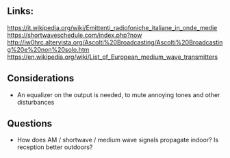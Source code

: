 ## Links:
https://it.wikipedia.org/wiki/Emittenti_radiofoniche_italiane_in_onde_medie
https://shortwaveschedule.com/index.php?now
http://iw0hrc.altervista.org/Ascolti%20Broadcasting/Ascolti%20Broadcasting%20e%20non%20solo.htm
https://en.wikipedia.org/wiki/List_of_European_medium_wave_transmitters

## Considerations

- An equalizer on the output is needed, to mute annoying tones and other disturbances

## Questions

- How does AM / shortwave / medium wave signals propagate indoor? Is reception better outdoors?
